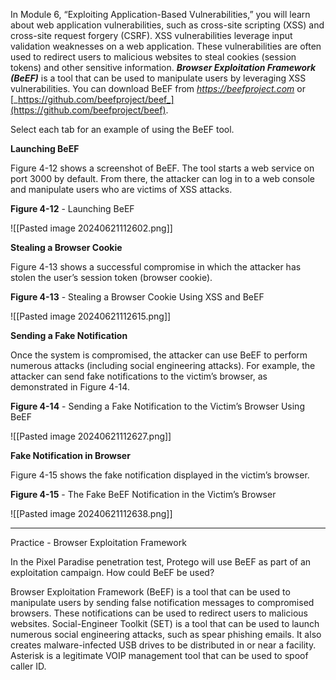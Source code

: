 In Module 6, “Exploiting Application-Based Vulnerabilities,” you will learn about web application vulnerabilities, such as cross-site scripting (XSS) and cross-site request forgery (CSRF). XSS vulnerabilities leverage input validation weaknesses on a web application. These vulnerabilities are often used to redirect users to malicious websites to steal cookies (session tokens) and other sensitive information. **_Browser Exploitation Framework (BeEF)_** is a tool that can be used to manipulate users by leveraging XSS vulnerabilities. You can download BeEF from [_https://beefproject.com_](https://beefproject.com) or [_https://github.com/beefproject/beef_](https://github.com/beefproject/beef).

Select each tab for an example of using the BeEF tool.

****Launching BeEF****

Figure 4-12 shows a screenshot of BeEF. The tool starts a web service on port 3000 by default. From there, the attacker can log in to a web console and manipulate users who are victims of XSS attacks.  
  
**Figure 4-12** - Launching BeEF

![[Pasted image 20240621112602.png]]

****Stealing a Browser Cookie****

Figure 4-13 shows a successful compromise in which the attacker has stolen the user’s session token (browser cookie).  
  
**Figure 4-13** - Stealing a Browser Cookie Using XSS and BeEF

![[Pasted image 20240621112615.png]]

****Sending a Fake Notification****

Once the system is compromised, the attacker can use BeEF to perform numerous attacks (including social engineering attacks). For example, the attacker can send fake notifications to the victim’s browser, as demonstrated in Figure 4-14.  
  
**Figure 4-14** - Sending a Fake Notification to the Victim’s Browser Using BeEF

![[Pasted image 20240621112627.png]]

****Fake Notification in Browser****

Figure 4-15 shows the fake notification displayed in the victim’s browser.  
  
**Figure 4-15** - The Fake BeEF Notification in the Victim’s Browser

![[Pasted image 20240621112638.png]]

---

Practice - Browser Exploitation Framework

In the Pixel Paradise penetration test, Protego will use BeEF as part of an exploitation campaign. How could BeEF be used?

Browser Exploitation Framework (BeEF) is a tool that can be used to manipulate users by sending false notification messages to compromised browsers. These notifications can be used to redirect users to malicious websites. Social-Engineer Toolkit (SET) is a tool that can be used to launch numerous social engineering attacks, such as spear phishing emails. It also creates malware-infected USB drives to be distributed in or near a facility. Asterisk is a legitimate VOIP management tool that can be used to spoof caller ID.

